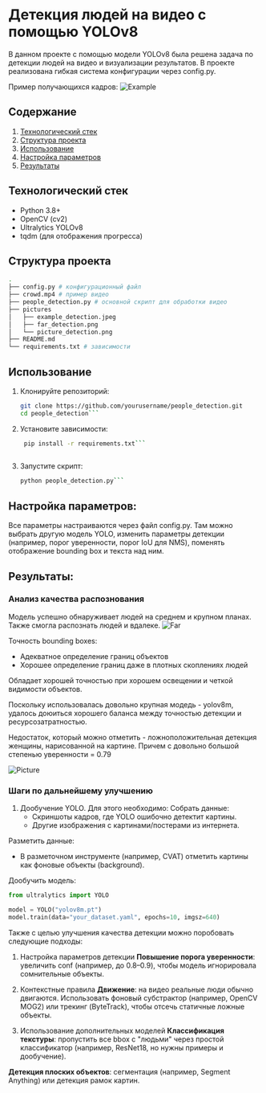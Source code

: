 # Детекция людей на видео с помощью YOLOv8

В данном проекте с помощью модели YOLOv8 была решена задача по детекции людей на видео и визуализации результатов. В проекте реализована гибкая система конфигурации через config.py.

Пример получающихся кадров:
![Example](example_detection.png)

## Содержание
1. [Технологический стек](#технологический-стек)
2. [Структура проекта](#структура-проекта)
3. [Использование](#использование)
4. [Настройка параметров](#настройка-параметров)
5. [Результаты](#результаты)

## Технологический стек
- Python 3.8+
- OpenCV (cv2)
- Ultralytics YOLOv8
- tqdm (для отображения прогресса)

## Структура проекта
```bash
.
├── config.py # конфигурационный файл
├── crowd.mp4 # пример видео
├── people_detection.py # основной скрипт для обработки видео
├── pictures
│   ├── example_detection.jpeg
│   ├── far_detection.png
│   └── picture_detection.png
├── README.md
└── requirements.txt # зависимости
```

## Использование
1. Клонируйте репозиторий:
   ```bash
   git clone https://github.com/yourusername/people_detection.git
   cd people_detection```
   
2. Установите зависимости:
   ```bash
    pip install -r requirements.txt```
    
3. Запустите скрипт:
   ```bash
   python people_detection.py```
   
## Настройка параметров:
Все параметры настраиваются через файл config.py. Там можно выбрать другую модель YOLO, изменить параметры детекции (например, порог уверенности, порог IoU для NMS), поменять отображение bounding box и текста над ним.

## Результаты:

### Анализ качества распознования

Модель успешно обнаруживает людей на среднем и крупном планах. Также смогла распознать людей и вдалеке.
![Far](far_detection.png)

Точность bounding boxes:
- Адекватное определение границ объектов
- Хорошее определение границ даже в плотных скоплениях людей

Обладает хорошей точностью при хорошем освещении и четкой видимости объектов.

Поскольку использовалась довольно крупная модедь - yolov8m, удалось доюиться хорошего баланса между точностью детекции и ресурсозатратностью.

Недостаток, который можно отметить - ложноположительная детекция женщины, нарисованной на картине. Причем с довольно большой степенью уверенности = 0.79 

![Picture](picture_detection.png)

### Шаги по дальнейшему улучшению
1. Дообучение YOLO. Для этого необходимо:
Собрать данные:
    - Скриншоты кадров, где YOLO ошибочно детектит картины.
    - Другие изображения с картинами/постерами из интернета.

Разметить данные:
- В разметочном инструменте (например, CVAT) отметить картины как фоновые объекты (background).

Дообучить модель:
```python
from ultralytics import YOLO

model = YOLO("yolov8m.pt") 
model.train(data="your_dataset.yaml", epochs=10, imgsz=640)
```

Также с целью улучшения качества детекции можно поробовать следующие подходы:

1. Настройка параметров детекции
**Повышение порога уверенности**: увеличить conf (например, до 0.8–0.9), чтобы модель игнорировала сомнительные объекты.

2. Контекстные правила 
**Движение**: на видео реальные люди обычно двигаются. Использовать фоновый субстрактор (например, OpenCV MOG2) или трекинг (ByteTrack), чтобы отсечь статичные ложные объекты.

3. Использование дополнительных моделей
**Классификация текстуры**: пропустить все bbox с "людьми" через простой классификатор (например, ResNet18, но нужны примеры и дообучение).

**Детекция плоских объектов**: сегментация (например, Segment Anything) или детекция рамок картин.